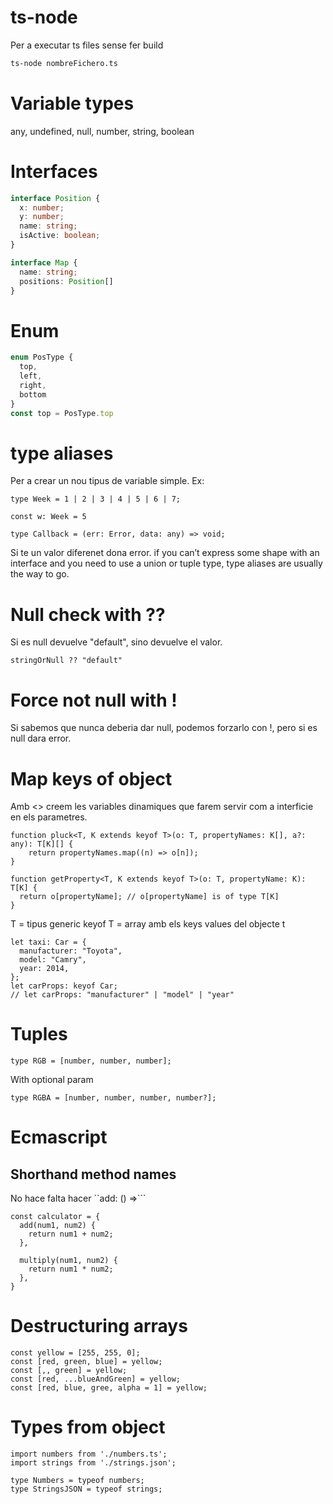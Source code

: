 # ts-node

Per a executar ts files sense fer build

```bash
ts-node nombreFichero.ts
```

# Variable types

any, undefined, null, number, string, boolean

# Interfaces

```typescript
interface Position {
  x: number;
  y: number;
  name: string;
  isActive: boolean;
}

interface Map {
  name: string;
  positions: Position[]
}
```
# Enum

```typescript
enum PosType {
  top,
  left,
  right,
  bottom
}
const top = PosType.top
```


# type aliases

Per a crear un nou tipus de variable simple.
Ex:

```
type Week = 1 | 2 | 3 | 4 | 5 | 6 | 7;

const w: Week = 5

type Callback = (err: Error, data: any) => void;
```
Si te un valor diferenet dona error.
if you can’t express some shape with an interface and you need to use a union or tuple type,
type aliases are usually the way to go.

# Null check with ??

Si es null devuelve "default", sino devuelve el valor.
```
stringOrNull ?? "default"
```

# Force not null with !

Si sabemos que nunca deberia dar null, podemos forzarlo con !,
pero si es null dara error.

# Map keys of object

Amb <> creem les variables dinamiques que farem servir com a interficie
en els parametres.
```
function pluck<T, K extends keyof T>(o: T, propertyNames: K[], a?: any): T[K][] {
    return propertyNames.map((n) => o[n]);
}

function getProperty<T, K extends keyof T>(o: T, propertyName: K): T[K] {
  return o[propertyName]; // o[propertyName] is of type T[K]
}
```

T = tipus generic
keyof T = array amb els keys values del objecte t

```
let taxi: Car = {
  manufacturer: "Toyota",
  model: "Camry",
  year: 2014,
};
let carProps: keyof Car;
// let carProps: "manufacturer" | "model" | "year"
```

# Tuples

```
type RGB = [number, number, number];
```
With optional param
```
type RGBA = [number, number, number, number?];
```

# Ecmascript

## Shorthand method names

No hace falta hacer ``add: () =>```
```
const calculator = {
  add(num1, num2) {
    return num1 + num2;
  },

  multiply(num1, num2) {
    return num1 * num2;
  },
}
```
# Destructuring arrays

```
const yellow = [255, 255, 0];
const [red, green, blue] = yellow;
const [,, green] = yellow;
const [red, ...blueAndGreen] = yellow;
const [red, blue, gree, alpha = 1] = yellow;
```

# Types from object

```
import numbers from './numbers.ts';
import strings from './strings.json';

type Numbers = typeof numbers;
type StringsJSON = typeof strings;
```
